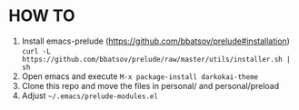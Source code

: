 # HOW TO

1. Install emacs-prelude (https://github.com/bbatsov/prelude#installation) `curl -L https://github.com/bbatsov/prelude/raw/master/utils/installer.sh | sh`
2. Open emacs and execute `M-x package-install darkokai-theme`
3. Clone this repo and move the files in personal/ and personal/preload
4. Adjust `~/.emacs/prelude-modules.el`
